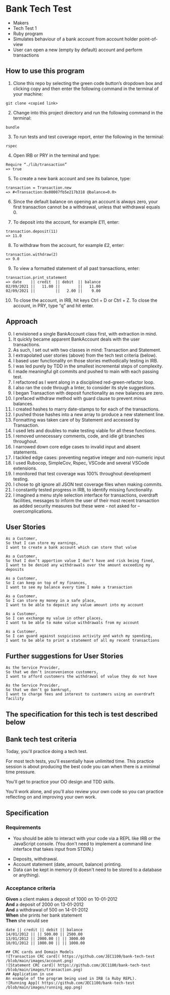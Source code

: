 # Bank Tech Test

- Makers
- Tech Test 1
- Ruby program
- Simulates behaviour of a bank account from account holder point-of-view
- User can open a new (empty by default) account and perform transactions

## How to use this program

1. Clone this repo by selecting the green code button’s dropdown box and clicking copy and then enter the following command in the terminal of your machine:

````
git clone <copied link>
````

2. Change into this project directory and run the following command in the terminal:

````
bundle
````

3. To run tests and test coverage report, enter the following in the terminal:

````
rspec
````

4. Open IRB or PRY in the terminal and type:

````
Require “./lib/transaction”
=> true
````

5. To create a new bank account and see its balance, type:

````
transaction = Transaction.new
=> #<Transaction:0x00007fb5e217b318 @balance=0.0>
````

6. Since the default balance on opening an account is always zero, your first transaction cannot be a withdrawal, unless that withdrawal equals 0.

7. To deposit into the account, for example £11, enter:

 ````
transaction.deposit(11)
=> 11.0
````

8. To withdraw from the account, for example £2, enter:

 ````
transaction.withdraw(2)
=> 9.0
````

9. To view a formatted statement of all past transactions, enter:

````
transaction.print_statement
=> date    || credit  || debit  || balance
02/09/2021 ||   11.00 ||        ||   11.00
02/09/2021 ||         ||   2.00 ||    9.00
````

10. To close the account, in IRB, hit keys Ctrl + D or Ctrl + Z. To close the account, in PRY, type “q” and hit enter.

## Approach

0. I envisioned a single BankAccount class first, with extraction in mind.
1. It quickly became apparent BankAccount deals with the user transactions.
2. As such, I set out with two classes in mind: Transaction and Statement.
3. I extrapolated user stories (above) from the tech test criteria (below).
4. I based user functionality on those stories methodically testing in IRB.
5. I was led purely by TDD in the smallest incremental steps of complexity.
6. I made meaningful git commits and pushed to main with each passing test.
7. I refactored as I went along in a disciplined red-green-refactor loop.
8. I also ran the code through a linter, to consider its style suggestions.
9. I began Transaction with deposit functionality as new balances are zero.
10. I prefaced withdraw method with guard clause to prevent minus balances.
11. I created hashes to marry date-stamps to for each of the transactions.
12. I pushed those hashes into a new array to produce a new statement line.
13. Formatting was taken care of by Statement and accessed by Transaction.
14. I used lets and doubles to make testing viable for all these functions.
15. I removed unnecessary comments, code, and idle git branches throughout.
16. I narrowed down core edge cases to invalid input and absent statements.
17. I tackled edge cases: preventing negative integer and non-numeric input
18. I used Rubocop, SimpleCov, Rspec, VSCode and several VSCode extensions.
19. I monitored that test coverage was 100% throughout development testing.
20. I chose to git ignore all JSON test coverage files when making commits.
21. I constantly tested progress in IRB, to identify missing functionality.
22. I imagined a menu style selection interface for transactions, overdraft facilities, messages to inform the user of their most recent transaction as added security measures but these were - not asked for – overcomplications.

## User Stories

````
As a Customer,
So that I can store my earnings, 
I want to create a bank account which can store that value
````

````
As a Customer,
So that I don’t apportion value I don’t have and risk being fined,
I want to be denied any withdrawals over the amount exceeding my deposits
````

````
As a Customer,
So I can keep on top of my finances,
I want to see my balance every time I make a transaction
````

````
As a Customer,
So I can store my money in a safe place,
I want to be able to deposit any value amount into my account
````

````
As a Customer,
So I can exchange my value in other places,
I want to be able to make value withdrawals from my account
````

````
As a Customer,
So I can guard against suspicious activity and watch my spending,
I want to be able to print a statement of all my recent transactions
````

## Further suggestions for User Stories

````
As the Service Provider,
So that we don’t inconvenience customers,
I want to afford customers the withdrawal of value they do not have
````

````
As the Service Provider,
So that we don’t go bankrupt,
I want to charge fees and interest to customers using an overdraft facility 
````

## The specification for this tech is test described below

## Bank tech test criteria

Today, you'll practice doing a tech test.

For most tech tests, you'll essentially have unlimited time.  This practice session is about producing the best code you can when there is a minimal time pressure.

You'll get to practice your OO design and TDD skills.

You'll work alone, and you'll also review your own code so you can practice reflecting on and improving your own work.

## Specification

### Requirements

* You should be able to interact with your code via a REPL like IRB or the JavaScript console.  (You don't need to implement a command line interface that takes input from STDIN.)
- Deposits, withdrawal.
- Account statement (date, amount, balance) printing.
- Data can be kept in memory (it doesn't need to be stored to a database or anything).

### Acceptance criteria

**Given** a client makes a deposit of 1000 on 10-01-2012  
**And** a deposit of 2000 on 13-01-2012  
**And** a withdrawal of 500 on 14-01-2012  
**When** she prints her bank statement  
**Then** she would see

```
date || credit || debit || balance
14/01/2012 || || 500.00 || 2500.00
13/01/2012 || 2000.00 || || 3000.00
10/01/2012 || 1000.00 || || 1000.00
```

````
## CRC cards and Domain Models
![Transaction CRC card]( https://github.com/JEC1100/bank-tech-test /blob/main/images/account.png)
![Statement CRC card]( https://github.com/JEC1100/bank-tech-test /blob/main/images/transaction.png)
## Application in use
An example of the program being used in IRB (a Ruby REPL).
![Running App]( https://github.com/JEC1100/bank-tech-test /blob/main/images/running_app.png)
